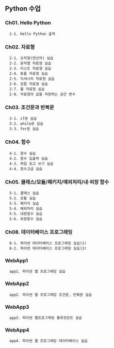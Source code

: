 ## Python 수업

### Ch01. Hello Python
```
  1-1. Hello Python 출력
```

### Ch02. 자료형
```
  2-1. 숫자형(연산자) 실습
  2-2. 문자열 자료형 실습
  2-3. 리스트 자료형 실습
  2-4. 튜플 자료형 실습
  2-5. 딕셔너리 자료형 실습
  2-6. 집합 자료형 실습
  2-7. 불 자료형 실습
  2-8. 자료형의 값을 저장하는 공간 변수
```

### Ch03. 조건문과 반복문
```
  3-1. if문 실습
  3-2. while문 실습
  3-3. for문 실습
```

### Ch04. 함수
```
  4-1. 함수 실습
  4-2. 함수 입출력 실습
  4-3. 파일 읽고 쓰기 실습
  4-4. 함수고급 실습
```

### Ch05. 클래스/모듈/패키지/예외처리/내·외장 함수
```
  5-1. 클래스 실습
  5-2. 모듈 실습
  5-3. 패키지 실습
  5-4. 예외처리 실습
  5-5. 내장함수 실습
  5-6. 외장함수 실습
```
### Ch08. 데이터베이스 프로그래밍
```
  8-1. 파이썬 데이터베이스 프로그래밍 실습(1)
  8-2. 파이썬 데이터베이스 프로그래밍 실습(2)
```

### WebApp1
```
  app1. 파이썬 웹 프로그래밍 실습
```

### WebApp2
```
  app2. 파이썬 웹 프로그래밍 조건문, 반복문 실습
```

### WebApp3
```
  app3. 파이썬 웹프로그래밍 블루프린트 실습
```

### WebApp4
```
  app4. 파이썬 웹 프로그래밍 데이터베이스 실습
```
